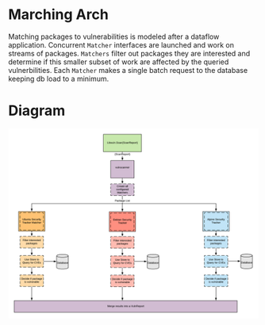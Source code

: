 # Marching Arch
Matching packages to vulnerabilities is modeled after a dataflow application.
Concurrent `Matcher` interfaces are launched and work on streams of packages.
`Matchers` filter out packages they are interested and determine if this smaller subset of work are affected by the queried vulnerbilities. 
Each `Matcher` makes a single batch request to the database keeping db load to a minimum.

# Diagram
![alt text](./matching_arch.png "matching architecture diagram")

